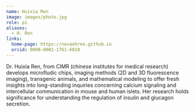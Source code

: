 ```yaml
---
name: Huixia Ren
image: images/photo.jpg
role: pi
aliases:
  - H. Ren
links:
  home-page: https://nevaehren.github.io
  orcid: 0000-0002-1761-6018
---
```


Dr. Huixia Ren, from CIMR (chinese institutes for medical research) develops microfludic chips, imaging methods (2D and 3D fluorescence imaging), transgenic animals, and mathematical modeling to offer fresh insights into long-standing inquiries concerning calcium signaling and intercellular communication in mouse and human islets. Her research holds significance for understanding the regulation of insulin and glucagon secretion. 
